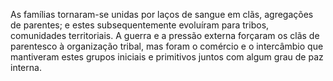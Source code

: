 ﻿As famílias tornaram-se unidas por laços de sangue em clãs, agregações de parentes; e estes subsequentemente evoluíram para tribos, comunidades territoriais. A guerra e a pressão externa forçaram os clãs de parentesco à organização tribal, mas foram o comércio e o intercâmbio que mantiveram estes grupos iniciais e primitivos juntos com algum grau de paz interna.
